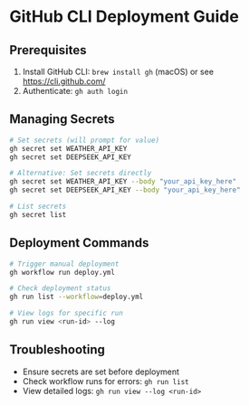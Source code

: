 # GitHub CLI Deployment Guide

## Prerequisites
1. Install GitHub CLI: `brew install gh` (macOS) or see https://cli.github.com/
2. Authenticate: `gh auth login`

## Managing Secrets
```bash
# Set secrets (will prompt for value)
gh secret set WEATHER_API_KEY
gh secret set DEEPSEEK_API_KEY

# Alternative: Set secrets directly
gh secret set WEATHER_API_KEY --body "your_api_key_here"
gh secret set DEEPSEEK_API_KEY --body "your_api_key_here"

# List secrets
gh secret list
```

## Deployment Commands
```bash
# Trigger manual deployment
gh workflow run deploy.yml

# Check deployment status
gh run list --workflow=deploy.yml

# View logs for specific run
gh run view <run-id> --log
```

## Troubleshooting
- Ensure secrets are set before deployment
- Check workflow runs for errors: `gh run list`
- View detailed logs: `gh run view --log <run-id>`